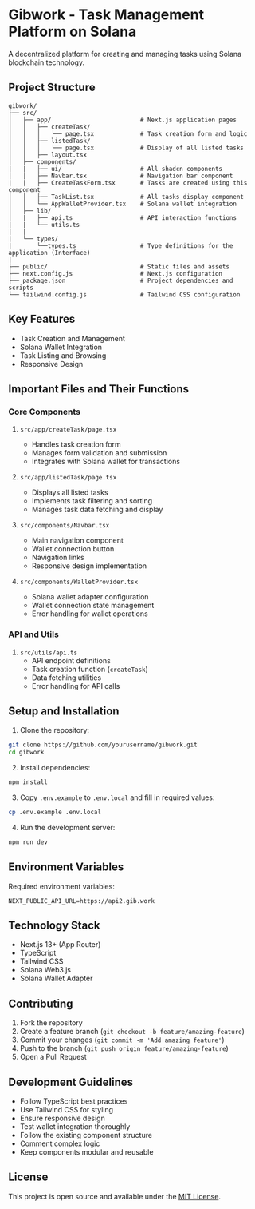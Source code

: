 # Gibwork - Task Management Platform on Solana

A decentralized platform for creating and managing tasks using Solana blockchain technology.

## Project Structure

```
gibwork/
├── src/
│   ├── app/                         # Next.js application pages
│   │   ├── createTask/         
│   │   │   └── page.tsx             # Task creation form and logic
│   │   ├── listedTask/              
│   │   │   └── page.tsx             # Display of all listed tasks
│   │   ├── layout.tsx               
│   ├── components/ 
|   |   ├── ui/                      # All shadcn components 
│   │   ├── Navbar.tsx               # Navigation bar component
|   |   ├── CreateTaskForm.tsx       # Tasks are created using this component 
│   │   ├── TaskList.tsx             # All tasks display component
│   │   └── AppWalletProvider.tsx    # Solana wallet integration
│   ├── lib/                         
│   |   ├── api.ts                   # API interaction functions
|   |   └── utils.ts
|   |       
|   └── types/
|       └──types.ts                  # Type definitions for the application (Interface)
|
├── public/                          # Static files and assets
├── next.config.js                   # Next.js configuration
├── package.json                     # Project dependencies and scripts
└── tailwind.config.js               # Tailwind CSS configuration
```

## Key Features

- Task Creation and Management
- Solana Wallet Integration
- Task Listing and Browsing
- Responsive Design

## Important Files and Their Functions

### Core Components

1. `src/app/createTask/page.tsx`
   - Handles task creation form
   - Manages form validation and submission
   - Integrates with Solana wallet for transactions

2. `src/app/listedTask/page.tsx`
   - Displays all listed tasks
   - Implements task filtering and sorting
   - Manages task data fetching and display

3. `src/components/Navbar.tsx`
   - Main navigation component
   - Wallet connection button
   - Navigation links
   - Responsive design implementation

4. `src/components/WalletProvider.tsx`
   - Solana wallet adapter configuration
   - Wallet connection state management
   - Error handling for wallet operations

### API and Utils

1. `src/utils/api.ts`
   - API endpoint definitions
   - Task creation function (`createTask`)
   - Data fetching utilities
   - Error handling for API calls

## Setup and Installation

1. Clone the repository:
```bash
git clone https://github.com/yourusername/gibwork.git
cd gibwork
```

2. Install dependencies:
```bash
npm install
```

3. Copy `.env.example` to `.env.local` and fill in required values:
```bash
cp .env.example .env.local
```

4. Run the development server:
```bash
npm run dev
```

## Environment Variables

Required environment variables:
```
NEXT_PUBLIC_API_URL=https://api2.gib.work
```

## Technology Stack

- Next.js 13+ (App Router)
- TypeScript
- Tailwind CSS
- Solana Web3.js
- Solana Wallet Adapter

## Contributing

1. Fork the repository
2. Create a feature branch (`git checkout -b feature/amazing-feature`)
3. Commit your changes (`git commit -m 'Add amazing feature'`)
4. Push to the branch (`git push origin feature/amazing-feature`)
5. Open a Pull Request

## Development Guidelines

- Follow TypeScript best practices
- Use Tailwind CSS for styling
- Ensure responsive design
- Test wallet integration thoroughly
- Follow the existing component structure
- Comment complex logic
- Keep components modular and reusable

## License

This project is open source and available under the [MIT License](LICENSE).
